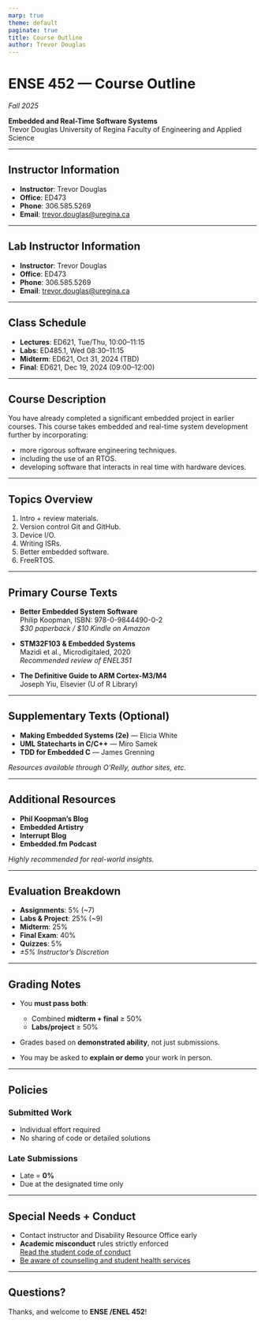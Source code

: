 ```yaml
---
marp: true
theme: default
paginate: true
title: Course Outline
author: Trevor Douglas
---
```


# ENSE 452 — Course Outline  
_Fall 2025_

**Embedded and Real-Time Software Systems**  
Trevor Douglas
University of Regina
Faculty of Engineering and Applied Science

---

## Instructor Information

- **Instructor**: Trevor Douglas  
- **Office**: ED473  
- **Phone**: 306.585.5269  
- **Email**: trevor.douglas@uregina.ca

---

## Lab Instructor Information

- **Instructor**: Trevor Douglas  
- **Office**: ED473  
- **Phone**: 306.585.5269  
- **Email**: trevor.douglas@uregina.ca

---


## Class Schedule

- **Lectures**: ED621, Tue/Thu, 10:00–11:15  
- **Labs**: ED485.1, Wed 08:30–11:15  
- **Midterm**: ED621, Oct 31, 2024 (TBD)  
- **Final**: ED621, Dec 19, 2024 (09:00–12:00)

---

## Course Description

You have already completed a significant embedded project in earlier courses. This course takes embedded and real-time system development further by incorporating:
<br>
- more rigorous software engineering techniques.
- including the use of an RTOS.
- developing software that interacts in real time with hardware devices.

---

## Topics Overview

1. Intro + review materials.  
2. Version control Git and GitHub.  
3. Device I/O.  
4. Writing ISRs.
5. Better embedded software.
6. FreeRTOS.
     
---

## Primary Course Texts

- **Better Embedded System Software**  
  Philip Koopman, ISBN: 978-0-9844490-0-2  
  _$30 paperback / $10 Kindle on Amazon_

- **STM32F103 & Embedded Systems**  
  Mazidi et al., Microdigitaled, 2020  
  _Recommended review of ENEL351_

- **The Definitive Guide to ARM Cortex-M3/M4**  
  Joseph Yiu, Elsevier (U of R Library)

---

## Supplementary Texts (Optional)

- **Making Embedded Systems (2e)** — Elicia White  
- **UML Statecharts in C/C++** — Miro Samek  
- **TDD for Embedded C** — James Grenning  

_Resources available through O'Reilly, author sites, etc._

---

## Additional Resources

- **Phil Koopman’s Blog**  
- **Embedded Artistry**  
- **Interrupt Blog**  
- **Embedded.fm Podcast**

_Highly recommended for real-world insights._

---

## Evaluation Breakdown

- **Assignments**: 5% (~7)  
- **Labs & Project**: 25% (~9)  
- **Midterm**: 25%  
- **Final Exam**: 40%  
- **Quizzes**: 5%  
- _±5% Instructor’s Discretion_

---

## Grading Notes

- You **must pass both**:  
  - Combined **midterm + final** ≥ 50%  
  - **Labs/project** ≥ 50%

- Grades based on **demonstrated ability**, not just submissions.
- You may be asked to **explain or demo** your work in person.

---

## Policies

### Submitted Work

- Individual effort required  
- No sharing of code or detailed solutions

### Late Submissions

- Late = **0%**  
- Due at the designated time only

---

## Special Needs + Conduct

- Contact instructor and Disability Resource Office early  
- **Academic misconduct** rules strictly enforced  
  [Read the student code of conduct](https://www.uregina.ca/student/registrar/resources-for-students/academic-calendars-and-schedule/undergraduate-calendar/assets/pdf/2024-25/student-code-of-conduct-and-right-to-appeal.pdf)
- [Be aware of counselling and student health services](https://www.uregina.ca/student-mental-health/index.html)
  
---

## Questions?

Thanks, and welcome to **ENSE /ENEL 452**!
